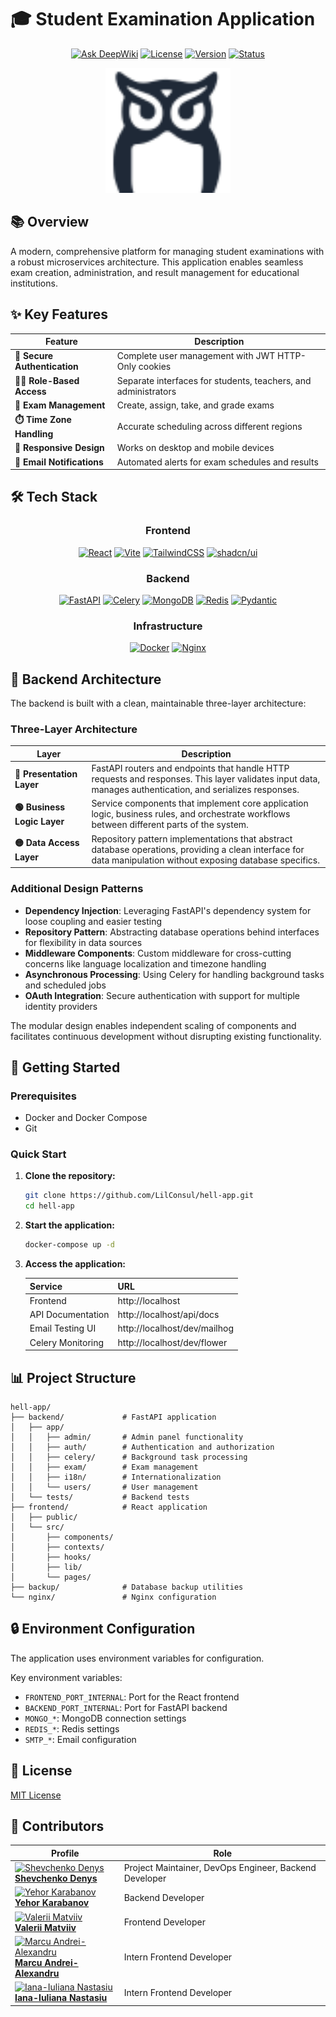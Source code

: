 # 🎓 Student Examination Application

<div style="text-align: center;">

[![Ask DeepWiki](https://deepwiki.com/badge.svg)](https://deepwiki.com/LilConsul/hell-app)
[![License](https://img.shields.io/badge/license-MIT-blue.svg)](LICENSE)
[![Version](https://img.shields.io/badge/version-1.0.0-green.svg)](https://github.com/LilConsul/hell-app/releases)
[![Status](https://img.shields.io/badge/status-active-brightgreen.svg)](https://github.com/LilConsul/hell-app)

</div>

<p style="text-align: center;">
  <img src="frontend/public/hell-app.svg" alt="Hell App Logo" width="200" height="auto" />
</p>

## 📚 Overview

A modern, comprehensive platform for managing student examinations with a robust microservices architecture. This application enables seamless exam creation, administration, and result management for educational institutions.

## ✨ Key Features

| Feature                      | Description                                                    |
|------------------------------|----------------------------------------------------------------|
| **🔐 Secure Authentication** | Complete user management with JWT HTTP-Only cookies            |
| **👩‍🏫 Role-Based Access**  | Separate interfaces for students, teachers, and administrators |
| **📝 Exam Management**       | Create, assign, take, and grade exams                          |
| **⏱️ Time Zone Handling**    | Accurate scheduling across different regions                   |
| **📱 Responsive Design**     | Works on desktop and mobile devices                            |
| **📧 Email Notifications**   | Automated alerts for exam schedules and results                |

## 🛠️ Tech Stack

<div style="text-align: center;">

### Frontend
[![React](https://img.shields.io/badge/React-61DAFB?style=for-the-badge&logo=react&logoColor=black)](https://reactjs.org/)
[![Vite](https://img.shields.io/badge/Vite-646CFF?style=for-the-badge&logo=vite&logoColor=white)](https://vitejs.dev/)
[![TailwindCSS](https://img.shields.io/badge/TailwindCSS-38B2AC?style=for-the-badge&logo=tailwind-css&logoColor=white)](https://tailwindcss.com/)
[![shadcn/ui](https://img.shields.io/badge/shadcn/ui-000000?style=for-the-badge&logo=shadcnui&logoColor=white)](https://ui.shadcn.com/)

### Backend
[![FastAPI](https://img.shields.io/badge/FastAPI-009688?style=for-the-badge&logo=fastapi&logoColor=white)](https://fastapi.tiangolo.com/)
[![Celery](https://img.shields.io/badge/Celery-37814A?style=for-the-badge&logo=celery&logoColor=white)](https://docs.celeryproject.org/)
[![MongoDB](https://img.shields.io/badge/MongoDB-47A248?style=for-the-badge&logo=mongodb&logoColor=white)](https://www.mongodb.com/)
[![Redis](https://img.shields.io/badge/Redis-DC382D?style=for-the-badge&logo=redis&logoColor=white)](https://redis.io/)
[![Pydantic](https://img.shields.io/badge/Pydantic-E92063?style=for-the-badge&logo=pydantic&logoColor=white)](https://pydantic-docs.helpmanual.io/)

### Infrastructure
[![Docker](https://img.shields.io/badge/Docker-2496ED?style=for-the-badge&logo=docker&logoColor=white)](https://www.docker.com/)
[![Nginx](https://img.shields.io/badge/Nginx-009639?style=for-the-badge&logo=nginx&logoColor=white)](https://nginx.org/)

</div>

## 🔧 Backend Architecture

The backend is built with a clean, maintainable three-layer architecture:

### Three-Layer Architecture

| Layer | Description |
|-------|-------------|
| **🔵 Presentation Layer** | FastAPI routers and endpoints that handle HTTP requests and responses. This layer validates input data, manages authentication, and serializes responses. |
| **🟢 Business Logic Layer** | Service components that implement core application logic, business rules, and orchestrate workflows between different parts of the system. |
| **🟡 Data Access Layer** | Repository pattern implementations that abstract database operations, providing a clean interface for data manipulation without exposing database specifics. |

### Additional Design Patterns

- **Dependency Injection**: Leveraging FastAPI's dependency system for loose coupling and easier testing
- **Repository Pattern**: Abstracting database operations behind interfaces for flexibility in data sources
- **Middleware Components**: Custom middleware for cross-cutting concerns like language localization and timezone handling
- **Asynchronous Processing**: Using Celery for handling background tasks and scheduled jobs
- **OAuth Integration**: Secure authentication with support for multiple identity providers

The modular design enables independent scaling of components and facilitates continuous development without disrupting existing functionality.

## 🚀 Getting Started

### Prerequisites

- Docker and Docker Compose
- Git

### Quick Start

1. **Clone the repository:**
   ```bash
   git clone https://github.com/LilConsul/hell-app.git
   cd hell-app
   ```

2. **Start the application:**
   ```bash
   docker-compose up -d
   ```

3. **Access the application:**

   | Service           | URL                          |
   |-------------------|------------------------------|
   | Frontend          | http://localhost             |
   | API Documentation | http://localhost/api/docs    |
   | Email Testing UI  | http://localhost/dev/mailhog |
   | Celery Monitoring | http://localhost/dev/flower  |

## 📊 Project Structure

```
hell-app/
├── backend/             # FastAPI application
│   ├── app/
│   │   ├── admin/       # Admin panel functionality
│   │   ├── auth/        # Authentication and authorization
│   │   ├── celery/      # Background task processing
│   │   ├── exam/        # Exam management
│   │   ├── i18n/        # Internationalization
│   │   └── users/       # User management
│   └── tests/           # Backend tests
├── frontend/            # React application
│   ├── public/
│   └── src/
│       ├── components/
│       ├── contexts/
│       ├── hooks/
│       ├── lib/
│       └── pages/
├── backup/              # Database backup utilities
└── nginx/               # Nginx configuration
```

## 🔒 Environment Configuration

The application uses environment variables for configuration. 

Key environment variables:

- `FRONTEND_PORT_INTERNAL`: Port for the React frontend
- `BACKEND_PORT_INTERNAL`: Port for FastAPI backend
- `MONGO_*`: MongoDB connection settings
- `REDIS_*`: Redis settings
- `SMTP_*`: Email configuration

## 📄 License

[MIT License](LICENSE)

## 👥 Contributors

| Profile                                                                                                                     | Role                                                   |
|-----------------------------------------------------------------------------------------------------------------------------|--------------------------------------------------------|
| [![Shevchenko Denys](https://github.com/LilConsul.png) <br> **Shevchenko Denys**](https://github.com/LilConsul)             | Project Maintainer, DevOps Engineer, Backend Developer |
| [![Yehor Karabanov](https://github.com/yehorkarabanov.png) <br> **Yehor Karabanov**](https://github.com/yehorkarabanov)     | Backend Developer                                      |
| [![Valerii Matviiv](https://github.com/valmtv.png) <br> **Valerii Matviiv**](https://github.com/valmtv)                     | Frontend Developer                                     |
| [![Marcu Andrei-Alexandru](https://github.com/aleexmaaa.png) <br> **Marcu Andrei-Alexandru**](https://github.com/aleexmaaa) | Intern Frontend Developer                              |
| [![Iana-Iuliana Nastasiu](https://github.com/ianaaians.png) <br> **Iana-Iuliana Nastasiu**](https://github.com/ianaaians)   | Intern Frontend Developer                              |
